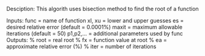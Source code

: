 Desciption:
This algorith uses bisection method to find the root of a function 

Inputs:
    func = name of function 
    xl, xu = lower and upper guesses
    es = desired relative error (default = 0.0001%)
    maxit = maximum allowable iterations (default = 50)
    p1,p2,… = additional parameters used by func Outputs:
%   root = real root
%   fx = function value at root
%   ea = approximate relative error (%)
%   iter = number of iterations
